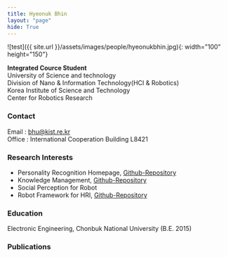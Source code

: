 ```yaml
---
title: Hyeonuk Bhin
layout: "page"
hide: True
---
```


![test]({{ site.url }}/assets/images/people/hyeonukbhin.jpg){: width="100" height="150"}

**Integrated Cource Student**<br>University of Science and technology<br>Division of Nano & Information Technology(HCI & Robotics)<br>Korea Institute of Science and Technology<br>Center for Robotics Research

### Contact

Email : bhu@kist.re.kr<br>Office : International Cooperation Building L8421

### Research Interests

- Personality Recognition Homepage, [Github-Repository](https://github.com/hyeonukbhin/personality_recognition.git)
- Knowledge Management, [Github-Repository](https://github.com/hyeonukbhin/knowledge_management.git) 
- Social Perception for Robot
- Robot Framework for HRI, [Github-Repository](https://github.com/deep-task/KIST_Integration.git)

### Education

Electronic Engineering, Chonbuk National University (B.E. 2015)

### Publications
